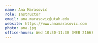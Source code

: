 ```yaml
---
name: Ana Marasović
role: Instructor
email: ana.marasovic@utah.edu
website: https://www.anamarasovic.com
photo: ana.jpg
office-hours: Wed 10:30-11:30 (MEB 2166)
---
```


